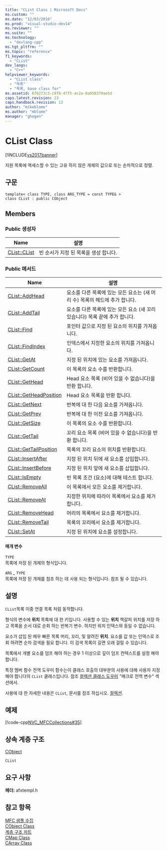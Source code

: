 ```yaml
---
title: "CList Class | Microsoft Docs"
ms.custom: ""
ms.date: "12/03/2016"
ms.prod: "visual-studio-dev14"
ms.reviewer: ""
ms.suite: ""
ms.technology: 
  - "devlang-cpp"
ms.tgt_pltfrm: ""
ms.topic: "reference"
f1_keywords: 
  - "CList"
dev_langs: 
  - "C++"
helpviewer_keywords: 
  - "CList class"
  - "목록"
  - "목록, base class for"
ms.assetid: 6f6273c3-c8f6-47f5-ac2a-0a950379ae5d
caps.latest.revision: 23
caps.handback.revision: 12
author: "mikeblome"
ms.author: "mblome"
manager: "ghogen"
---
```

# CList Class
[!INCLUDE[vs2017banner](../../assembler/inline/includes/vs2017banner.md)]

지원 목록에 액세스할 수 있는 고유 하지 않은 개체의 값으로 또는 순차적으로 정렬.  
  
## 구문  
  
```  
template< class TYPE, class ARG_TYPE = const TYPE& >   
class CList : public CObject  
```  
  
## Members  
  
### Public 생성자  
  
|Name|설명|  
|----------|--------|  
|[CList::CList](../Topic/CList::CList.md)|빈 순서가 지정 된 목록을 생성 합니다.|  
  
### Public 메서드  
  
|Name|설명|  
|----------|--------|  
|[CList::AddHead](../Topic/CList::AddHead.md)|요소를 다른 목록에 있는 모든 요소는 \(새 머리 수\) 목록의 헤드에 추가 합니다.|  
|[CList::AddTail](../Topic/CList::AddTail.md)|요소를 다른 목록에 있는 모든 요소 \(새 꼬리 있습니다\) 목록 끝에 추가 합니다.|  
|[CList::Find](../Topic/CList::Find.md)|포인터 값으로 지정 된 요소의 위치를 가져옵니다.|  
|[CList::FindIndex](../Topic/CList::FindIndex.md)|인덱스에서 지정한 요소의 위치를 가져옵니다.|  
|[CList::GetAt](../Topic/CList::GetAt.md)|지정 된 위치에 있는 요소를 가져옵니다.|  
|[CList::GetCount](../Topic/CList::GetCount.md)|이 목록의 요소 수를 반환합니다.|  
|[CList::GetHead](../Topic/CList::GetHead.md)|Head 요소 목록 \(비어 있을 수 없습니다\)을 반환 합니다.|  
|[CList::GetHeadPosition](../Topic/CList::GetHeadPosition.md)|Head 요소 목록을 반환 합니다.|  
|[CList::GetNext](../Topic/CList::GetNext.md)|반복에 대 한 다음 요소를 가져옵니다.|  
|[CList::GetPrev](../Topic/CList::GetPrev.md)|반복에 대 한 이전 요소를 가져옵니다.|  
|[CList::GetSize](../Topic/CList::GetSize.md)|이 목록의 요소 수를 반환합니다.|  
|[CList::GetTail](../Topic/CList::GetTail.md)|꼬리 요소 목록 \(비어 있을 수 없습니다\)을 반환 합니다.|  
|[CList::GetTailPosition](../Topic/CList::GetTailPosition.md)|목록의 꼬리 요소의 위치를 반환합니다.|  
|[CList::InsertAfter](../Topic/CList::InsertAfter.md)|지정 된 위치 뒤에 새 요소를 삽입합니다.|  
|[CList::InsertBefore](../Topic/CList::InsertBefore.md)|지정 된 위치 앞에 새 요소를 삽입합니다.|  
|[CList::IsEmpty](../Topic/CList::IsEmpty.md)|빈 목록 조건 \(요소\)에 대해 테스트 합니다.|  
|[CList::RemoveAll](../Topic/CList::RemoveAll.md)|이 목록에서 모든 요소를 제거합니다.|  
|[CList::RemoveAt](../Topic/CList::RemoveAt.md)|지정한 위치에 따라이 목록에서 요소를 제거 합니다.|  
|[CList::RemoveHead](../Topic/CList::RemoveHead.md)|머리의 목록에서 요소를 제거합니다.|  
|[CList::RemoveTail](../Topic/CList::RemoveTail.md)|목록의 꼬리에서 요소를 제거합니다.|  
|[CList::SetAt](../Topic/CList::SetAt.md)|지정 된 위치에 요소를 설정합니다.|  
  
#### 매개 변수  
 `TYPE`  
 목록에 저장 된 개체의 형식입니다.  
  
 `ARG` *\_* `TYPE`  
 목록에 저장 된 개체를 참조 하는 데 사용 되는 형식입니다.  참조 될 수 있습니다.  
  
## 설명  
 `CList`목록 이중 연결 목록 처럼 동작합니다.  
  
 형식의 변수에  **위치** 목록에 대 한 키입니다.  사용할 수 있는  **위치** 책갈피 위치를 저장 하 고 목록을 순서 대로 순회 하는 반복기 변수.  하지만 위치 인덱스와 동일 수 없습니다.  
  
 요소가 삽입 된 매우 빠른 목록 머리, 꼬리, 및 알려진  **위치**.  요소를 값 또는 인덱스로 조회 하려면 순차 검색을 필요 합니다.  이 검색 목록이 길면 오래 걸릴 수 있습니다.  
  
 목록에서 개별 요소를 덤프 해야 하는 경우 1 이상으로 깊이 덤프 컨텍스트를 설정 해야 합니다.  
  
 특정 멤버 함수 전역 도우미 함수는이 클래스 호출의 대부분의 사용에 대해 사용자 지정 해야 합니다의 `CList` 클래스입니다.  참조  [컬렉션 클래스 도우미](../../mfc/reference/collection-class-helpers.md) "매크로 전역 변수" 섹션에서.  
  
 사용에 대 한 자세한 내용은 `CList`, 문서를 참조 하십시오.  [컬렉션](../../mfc/collections.md).  
  
## 예제  
 [!code-cpp[NVC_MFCCollections#35](../../mfc/codesnippet/CPP/clist-class_1.cpp)]  
  
## 상속 계층 구조  
 [CObject](../../mfc/reference/cobject-class.md)  
  
 `CList`  
  
## 요구 사항  
 **헤더:**  afxtempl.h  
  
## 참고 항목  
 [MFC 샘플 수집](../../top/visual-cpp-samples.md)   
 [CObject Class](../../mfc/reference/cobject-class.md)   
 [계층 구조 차트](../../mfc/hierarchy-chart.md)   
 [CMap Class](../../mfc/reference/cmap-class.md)   
 [CArray Class](../../mfc/reference/carray-class.md)